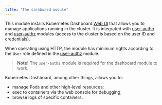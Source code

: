 ```yaml
---
title: "The dashboard module"
---
```


This module installs Kubernetes Dashboard [Web UI](https://github.com/kubernetes/dashboard) that allows you to manage applications running in the cluster. It is integrated with [user-authn](../../modules/150-user-authn/) and [user-authz](../../modules/140-user-authz/) modules (access to the cluster is based on the user ID and credentials).

When operating using HTTP, the module has minimum rights according to the `User` role defined in the [user-authz](../../modules/140-user-authz/) module.

> **Note!** The `user-authz` module is required for the dashboard module to work.

Kubernetes Dashboard, among other things, allows you to:
- manage Pods and other high-level resources;
- exec to containers via the web console for debugging;
- browse logs of specific containers.
